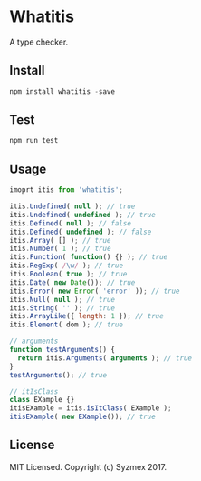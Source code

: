 
# Whatitis
A type checker.

## Install
```js
npm install whatitis -save
```

## Test
```js
npm run test
```

## Usage
```js
imoprt itis from 'whatitis';

itis.Undefined( null ); // true
itis.Undefined( undefined ); // true
itis.Defined( null ); // false
itis.Defined( undefined ); // false
itis.Array( [] ); // true
itis.Number( 1 ); // true
itis.Function( function() {} ); // true
itis.RegExp( /\w/ ); // true
itis.Boolean( true ); // true
itis.Date( new Date()); // true
itis.Error( new Error( 'error' )); // true
itis.Null( null ); // true
itis.String( '' ); // true
itis.ArrayLike({ length: 1 }); // true
itis.Element( dom ); // true

// arguments
function testArguments() {
  return itis.Arguments( arguments ); // true
}
testArguments(); // true

// itIsClass
class EXample {}
itisEXample = itis.isItClass( EXample );
itisEXample( new EXample()); // true
```

## License
MIT Licensed. Copyright (c) Syzmex 2017.
